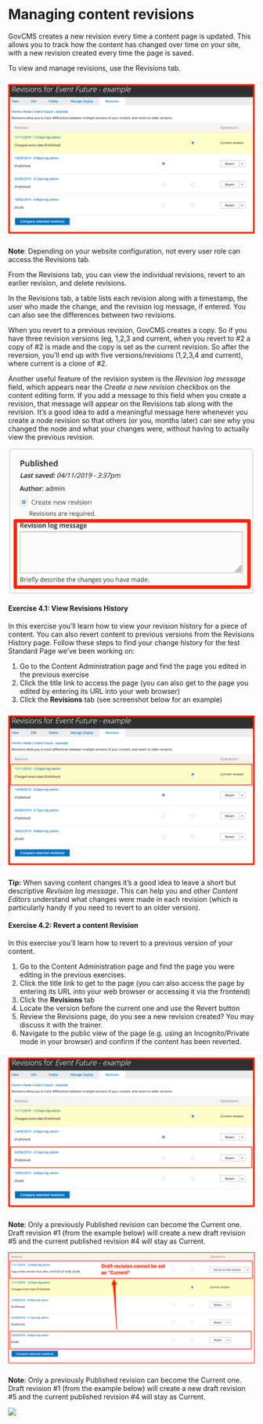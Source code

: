 # Managing content revisions

GovCMS creates a new revision every time a content page is updated. This allows you to track how the content has changed over time on your site, with a new revision created every time the page is saved.

To view and manage revisions, use the Revisions tab.

![](../.gitbook/assets/43.png)

**Note**: Depending on your website configuration, not every user role can access the Revisions tab.

From the Revisions tab, you can view the individual revisions, revert to an earlier revision, and delete revisions.

In the Revisions tab, a table lists each revision along with a timestamp, the user who made the change, and the revision log message, if entered. You can also see the differences between two revisions.

When you revert to a previous revision, GovCMS creates a copy. So if you have three revision versions \(eg, 1,2,3 and current, when you revert to \#2 a copy of \#2 is made and the copy is set as the current revision. So after the reversion, you’ll end up with five versions/revisions \(1,2,3,4 and current\), where current is a clone of \#2.

Another useful feature of the revision system is the _Revision log message_ field, which appears near the _Create a new revision_ checkbox on the content editing form. If you add a message to this field when you create a revision, that message will appear on the Revisions tab along with the revision. It’s a good idea to add a meaningful message here whenever you create a node revision so that others \(or you, months later\) can see why you changed the node and what your changes were, without having to actually view the previous revision.

![](../.gitbook/assets/44.png)

#### Exercise 4.1: View Revisions History

In this exercise you’ll learn how to view your revision history for a piece of content. You can also revert content to previous versions from the Revisions History page. Follow these steps to find your change history for the test Standard Page we’ve been working on:

1. Go to the Content Administration page and find the page you edited in the previous exercise
2. Click the title link to access the page \(you can also get to the page you edited by entering its URL into your web browser\)
3. Click the **Revisions** tab \(see screenshot below for an example\)

![](../.gitbook/assets/45.png)

**Tip:** When saving content changes it’s a good idea to leave a short but descriptive _Revision log message_. This can help you and other _Content Editors_ understand what changes were made in each revision \(which is particularly handy if you need to revert to an older version\).

#### Exercise 4.2: Revert a content Revision

In this exercise you’ll learn how to revert to a previous version of your content.

1. Go to the Content Administration page and find the page you were editing in the previous exercises.
2. Click the title link to get to the page \(you can also access the page by entering its URL into your web browser or accessing it via the frontend\)
3. Click the **Revisions** tab
4. Locate the version before the current one and use the Revert button
5. Review the Revisions page, do you see a new revision created? You may discuss it with the trainer.
6. Navigate to the public view of the page \(e.g. using an Incognito/Private mode in your browser\) and confirm if the content has been reverted.

![](../.gitbook/assets/46.png)

**Note**: Only a previously Published revision can become the Current one. Draft revision \#1 \(from the example below\) will create a new draft revision \#5 and the current published revision \#4 will stay as Current.

![](../.gitbook/assets/47.png)

**Note**: Only a previously Published revision can become the Current one. Draft revision \#1 \(from the example below\) will create a new draft revision \#5 and the current published revision \#4 will stay as Current.

![](https://blobscdn.gitbook.com/v0/b/gitbook-28427.appspot.com/o/assets%2Fgovcms-content-administration%2F-Lz9MbTk3go6najopjFe%2F-Lz9MvTd2jOQ87QAKzUY%2F47.png?generation=1579648285141965&alt=media)

